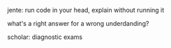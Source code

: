 jente:
	run code in your head, explain without running it

what's a right answer for a wrong underdanding?

scholar: diagnostic exams

